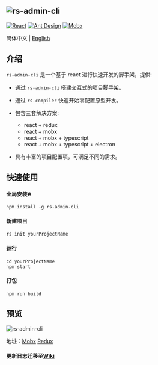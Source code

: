 ![rs-admin-cli](https://jines-z.github.io/images/rs-admin-cli.png)
---------------------------------------------------------------
[![React](https://img.shields.io/badge/react-^16.8.6-brightgreen.svg?style=flat-square)](https://github.com/facebook/react)
[![Ant Design](https://img.shields.io/badge/ant--design-^3.8.0-yellowgreen.svg?style=flat-square)](https://github.com/ant-design/ant-design)
[![Mobx](https://img.shields.io/badge/mobx-^5.9.4-orange.svg?style=flat-square)](https://github.com/mobxjs/mobx)

简体中文 | [English](https://github.com/Jines-z/rs-admin-cli/blob/master/README-en.md)

## 介绍
`rs-admin-cli` 是一个基于 react 进行快速开发的脚手架，提供:

-   通过 `rs-admin-cli` 搭建交互式的项目脚手架。
-   通过 `rs-compiler` 快速开始零配置原型开发。
-   包含三套解决方案:

    -   react + redux
    -   react + mobx
    -   react + mobx + typescript
    -   react + mobx + typescript + electron
-   具有丰富的项目配置项，可满足不同的需求。
    
## 快速使用

#### 全局安装🔥
~~~
npm install -g rs-admin-cli
~~~

#### 新建项目
~~~
rs init yourProjectName
~~~

#### 运行
~~~
cd yourProjectName
npm start
~~~

#### 打包
~~~
npm run build
~~~

## 预览
![rs-admin-cli](https://jines-z.github.io/images/rs-admin-cli.gif)

地址：[Mobx](https://jines-z.github.io/rs-mobx)  [Redux](https://jines-z.github.io/rs-redux)

#### 更新日志迁移至[Wiki](https://github.com/Jines-z/rs-admin-cli/wiki/%E6%9B%B4%E6%96%B0%E6%97%A5%E5%BF%97)
